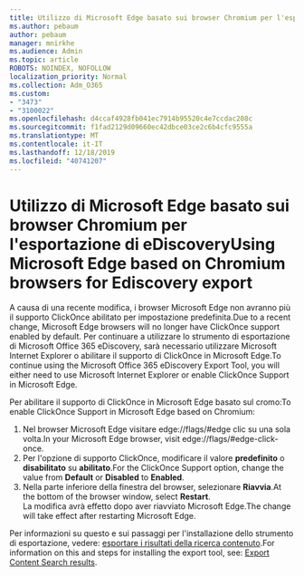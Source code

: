 ```yaml
---
title: Utilizzo di Microsoft Edge basato sui browser Chromium per l'esportazione di eDiscovery
ms.author: pebaum
author: pebaum
manager: mnirkhe
ms.audience: Admin
ms.topic: article
ROBOTS: NOINDEX, NOFOLLOW
localization_priority: Normal
ms.collection: Adm_O365
ms.custom:
- "3473"
- "3100022"
ms.openlocfilehash: d4ccaf4928fb041ec7914b95520c4e7ccdac208c
ms.sourcegitcommit: f1fad2129d09660ec42dbce03ce2c6b4cfc9555a
ms.translationtype: MT
ms.contentlocale: it-IT
ms.lasthandoff: 12/18/2019
ms.locfileid: "40741207"
---
```

# <a name="using-microsoft-edge-based-on-chromium-browsers-for-ediscovery-export"></a><span data-ttu-id="c49b0-102">Utilizzo di Microsoft Edge basato sui browser Chromium per l'esportazione di eDiscovery</span><span class="sxs-lookup"><span data-stu-id="c49b0-102">Using Microsoft Edge based on Chromium browsers for Ediscovery export</span></span>

<span data-ttu-id="c49b0-103">A causa di una recente modifica, i browser Microsoft Edge non avranno più il supporto ClickOnce abilitato per impostazione predefinita.</span><span class="sxs-lookup"><span data-stu-id="c49b0-103">Due to a recent change, Microsoft Edge browsers will no longer have ClickOnce support enabled by default.</span></span> <span data-ttu-id="c49b0-104">Per continuare a utilizzare lo strumento di esportazione di Microsoft Office 365 eDiscovery, sarà necessario utilizzare Microsoft Internet Explorer o abilitare il supporto di ClickOnce in Microsoft Edge.</span><span class="sxs-lookup"><span data-stu-id="c49b0-104">To continue using the Microsoft Office 365 eDiscovery Export Tool, you will either need to use Microsoft Internet Explorer or enable ClickOnce Support in Microsoft Edge.</span></span> 

<span data-ttu-id="c49b0-105">Per abilitare il supporto di ClickOnce in Microsoft Edge basato sul cromo:</span><span class="sxs-lookup"><span data-stu-id="c49b0-105">To enable ClickOnce Support in Microsoft Edge based on Chromium:</span></span> 
1. <span data-ttu-id="c49b0-106">Nel browser Microsoft Edge visitare edge://flags/#edge clic su una sola volta.</span><span class="sxs-lookup"><span data-stu-id="c49b0-106">In your Microsoft Edge browser, visit edge://flags/#edge-click-once.</span></span>
2. <span data-ttu-id="c49b0-107">Per l'opzione di supporto ClickOnce, modificare il valore **predefinito** o **disabilitato** su **abilitato**.</span><span class="sxs-lookup"><span data-stu-id="c49b0-107">For the ClickOnce Support option, change the value from **Default** or **Disabled** to **Enabled**.</span></span> 
3. <span data-ttu-id="c49b0-108">Nella parte inferiore della finestra del browser, selezionare **Riavvia**.</span><span class="sxs-lookup"><span data-stu-id="c49b0-108">At the bottom of the browser window, select **Restart**.</span></span> <br>
 <span data-ttu-id="c49b0-109">La modifica avrà effetto dopo aver riavviato Microsoft Edge.</span><span class="sxs-lookup"><span data-stu-id="c49b0-109">The change will take effect after restarting Microsoft Edge.</span></span> 

<span data-ttu-id="c49b0-110">Per informazioni su questo e sui passaggi per l'installazione dello strumento di esportazione, vedere: [esportare i risultati della ricerca contenuto](https://docs.microsoft.com/microsoft-365/compliance/export-search-results).</span><span class="sxs-lookup"><span data-stu-id="c49b0-110">For information on this and steps for installing the  export tool, see: [ Export Content Search results](https://docs.microsoft.com/microsoft-365/compliance/export-search-results).</span></span>